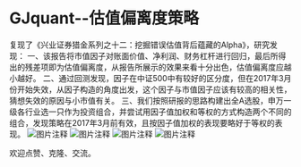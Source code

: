 # GJquant--估值偏离度策略

复现了《兴业证券猎金系列之十二：挖掘错误估值背后蕴藏的Alpha》，研究发现：
一、该报告将市值因子对账面价值、净利润、财务杠杆进行回归，最后所得出的残差项即为估值偏离度，从报告所展示的效果来看十分出色，估值偏离度应越小越好。
二、通过回测发现，因子在中证500中有较好的区分度，但在2017年3月份开始失效，从因子构造的角度出发，这个因子与市值因子应该有较高的相关性，猜想失效的原因与小市值有关。
三、我们按照研报的思路构建出全A选股，申万一级各行业选一只作为投资组合，并尝试用因子值加权和等权的方式构造两个不同的组合，发现策略在2017年3月前有效，且按因子值加权的表现要略好于等权的表现。
![图片注释](http://storage-uqer.datayes.com/590ff0af4a34b00055f08aeb/08ddc344-4ddf-11e8-b7cc-0242ac140002)
![图片注释](http://storage-uqer.datayes.com/590ff0af4a34b00055f08aeb/0cf90326-4ddf-11e8-b7cc-0242ac140002)
![图片注释](http://storage-uqer.datayes.com/590ff0af4a34b00055f08aeb/10723dec-4ddf-11e8-a9af-0242ac140002)
![图片注释](http://storage-uqer.datayes.com/590ff0af4a34b00055f08aeb/1406c428-4ddf-11e8-b7cc-0242ac140002)

欢迎点赞、克隆、交流。

